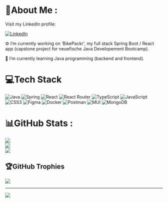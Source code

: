 # 💫About Me :

Visit my LinkedIn profile:

[![LinkedIn](https://img.shields.io/badge/LinkedIn-%230077B5.svg?logo=linkedin&logoColor=white)](https://linkedin.com/in/helen-rendich-67572b271)

⚙️ I’m currently working on ‘BikePackr’, my full stack Spring Boot / React app
(capstone project for neuefische Java Developement Bootcamp).

🌱 I’m currently learning Java programming (backend and frontend).





# 💻Tech Stack
![Java](https://img.shields.io/badge/java-%23ED8B00.svg?style=flat&logo=java&logoColor=white) ![Spring](https://img.shields.io/badge/spring-%236DB33F.svg?style=flat&logo=spring&logoColor=white) ![React](https://img.shields.io/badge/react-%2320232a.svg?style=flat&logo=react&logoColor=%2361DAFB) ![React Router](https://img.shields.io/badge/React_Router-CA4245?style=flat&logo=react-router&logoColor=white) ![TypeScript](https://img.shields.io/badge/typescript-%23007ACC.svg?style=flat&logo=typescript&logoColor=white) ![JavaScript](https://img.shields.io/badge/javascript-%23323330.svg?style=flat&logo=javascript&logoColor=%23F7DF1E) ![CSS3](https://img.shields.io/badge/css3-%231572B6.svg?style=flat&logo=css3&logoColor=white) ![Figma](https://img.shields.io/badge/figma-%23F24E1E.svg?style=flat&logo=figma&logoColor=white) ![Docker](https://img.shields.io/badge/docker-%230db7ed.svg?style=flat&logo=docker&logoColor=white) ![Postman](https://img.shields.io/badge/Postman-FF6C37?style=flat&logo=postman&logoColor=white) ![MUI](https://img.shields.io/badge/MUI-%230081CB.svg?style=flat&logo=material-ui&logoColor=white) ![MongoDB](https://img.shields.io/badge/MongoDB-%234ea94b.svg?style=flat&logo=mongodb&logoColor=white)
# 📊GitHub Stats :
![](https://github-readme-stats.vercel.app/api?username=helenrendich&theme=dracula&hide_border=true&include_all_commits=false&count_private=false)<br/>
![](https://github-readme-streak-stats.herokuapp.com/?user=helenrendich&theme=dracula&hide_border=true)<br/>
![](https://github-readme-stats.vercel.app/api/top-langs/?username=helenrendich&theme=dracula&hide_border=true&include_all_commits=false&count_private=false&layout=compact)

## 🏆GitHub Trophies
![](https://github-trophies.vercel.app/?username=helenrendich&theme=oldie&no-frame=false&no-bg=false&margin-w=4)

---
[![](https://visitcount.itsvg.in/api?id=helenrendich&icon=4&color=6)](https://visitcount.itsvg.in)

